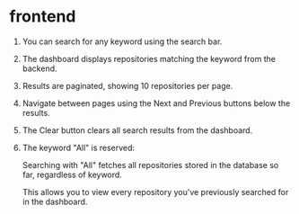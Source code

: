 # frontend

1. You can search for any keyword using the search bar.

2. The dashboard displays repositories matching the keyword from the backend.

3. Results are paginated, showing 10 repositories per page.

4. Navigate between pages using the Next and Previous buttons below the results.

5. The Clear button clears all search results from the dashboard.

6. The keyword "All" is reserved:

    Searching with "All" fetches all repositories stored in the database so far, regardless of keyword.

    This allows you to view every repository you've previously searched for in the dashboard.
